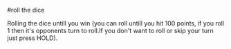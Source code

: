 #roll the dice

Rolling the dice untill you win (you can roll untill you hit 100 points, if you roll 1 then it's opponents turn to roll.If you don't want to roll or skip your turn just press HOLD).
